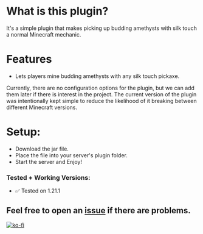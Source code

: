# What is this plugin?
It's a simple plugin that makes picking up budding amethysts with silk touch a normal Minecraft mechanic.

# Features
- Lets players mine budding amethysts with any silk touch pickaxe.

Currently, there are no configuration options for the plugin, but we can add them later if there is interest in the project. The current version of the plugin was intentionally kept simple to reduce the likelihood of it breaking between different Minecraft versions.

# Setup:
- Download the jar file.
- Place the file into your server's plugin folder.
- Start the server and Enjoy!

### Tested + Working Versions:
  - ✅ Tested on 1.21.1


## Feel free to open an [issue](https://github.com/TrueDarkLord/{pluginName}/issues) if there are problems.
[![ko-fi](https://ko-fi.com/img/githubbutton_sm.svg)](https://ko-fi.com/O4O0OI3A2)

